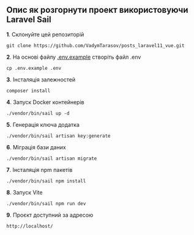
Опис як розгорнути проект використовуючи Laravel Sail
-

**1**. Склонуйте цей репозиторій
```angular2html
git clone https://github.com/VadymTarasov/posts_laravel11_vue.git
```

**2**. На основі файлу [.env.example](project%2F.env.example) створіть файл .env
```shell script
cp .env.example .env
````

**3**. Інсталяція залежностей

```shell script
composer install
````

**4**. Запуск Docker контейнерів

```shell script
./vendor/bin/sail up -d
```

**5**. Генерація ключа додатка

```shell script
./vendor/bin/sail artisan key:generate
```

**6**. Міграція бази даних

```shell script
./vendor/bin/sail artisan migrate
```
**7**. Інсталяція npm пакетів

```shell script
./vendor/bin/sail npm install

```
**8**. Запуск Vite

```shell script
./vendor/bin/sail npm run dev
```

**9**. Проєкт доступний за адресою
```angular2html
http://localhost/
```


